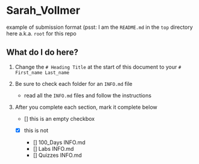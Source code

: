 # Sarah_Vollmer

example of submission format (psst: I am the `README.md` in the `top` directory here a.k.a. `root` for this repo

## What do I do here?

1. Change the `# Heading Title` at the start of this document to your `# First_name Last_name`

2. Be sure to check each folder for an `INFO.md` file
   - read all the `INFO.md` files and follow the instructions

3. After you complete each section, mark it complete below
   - [] this is an empty checkbox
   - [x] this is not

     * [] 100_Days INFO.md
     * [] Labs INFO.md
     * [] Quizzes INFO.md
